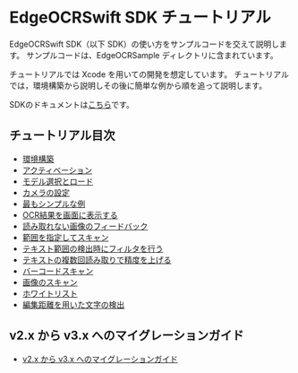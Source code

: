 # EdgeOCRSwift SDK チュートリアル

EdgeOCRSwift SDK（以下 SDK）の使い方をサンプルコードを交えて説明します。 サンプルコードは、EdgeOCRSample ディレクトリに含まれています。

チュートリアルでは Xcode を用いての開発を想定しています。
チュートリアルでは，環境構築から説明しその後に簡単な例から順を追って説明します。

SDKのドキュメントは[こちら](https://nefrock.github.io/edge-ocr-sample-app-ios/sdk_swiftdoc/documentation/edgeocrswift/)です。

## チュートリアル目次
- [環境構築](docs/tutorial/01-setup.md)
- [アクティベーション](docs/tutorial/02-activation.md)
- [モデル選択とロード](docs/tutorial/03-loadmodel.md)
- [カメラの設定](docs/tutorial/04-setup-camera.md)
- [最もシンプルな例](docs/tutorial/05-simple-text.md)
- [OCR結果を画面に表示する](docs/tutorial/06-boxes-overlay.md)
- [読み取れない画像のフィードバック](docs/tutorial/07-feedback.md)
- [範囲を指定してスキャン](docs/tutorial/08-crop.md)
- [テキスト範囲の検出時にフィルタを行う](docs/tutorial/09-detection-filter.md)
- [テキストの複数回読み取りで精度を上げる](docs/tutorial/10-ntimes-scan.md)
- [バーコードスキャン](docs/tutorial/11-barcode.md)
- [画像のスキャン](docs/tutorial/12-image.md)
- [ホワイトリスト](docs/tutorial/13-whitelist.md)
- [編集距離を用いた文字の検出](docs/tutorial/14-editdistance.md)

## v2.x から v3.x へのマイグレーションガイド
- [v2.x から v3.x へのマイグレーションガイド](docs/migration/v2.x_to_v3.x.md)

